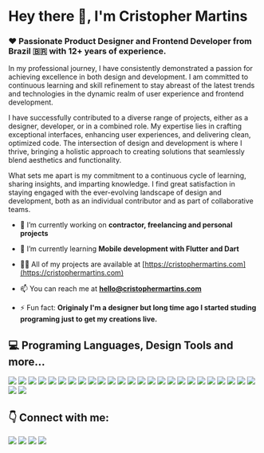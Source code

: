 <h1 align="left">Hey there 👋, I'm Cristopher Martins</h1>
<h3 align="left">❤️ Passionate Product Designer and Frontend Developer from Brazil 🇧🇷 with 12+ years of experience.</h3>
<p align="left">
In my professional journey, I have consistently demonstrated a passion for achieving excellence in both design and development. I am committed to continuous learning and skill refinement to stay abreast of the latest trends and technologies in the dynamic realm of user experience and frontend development.
</p>
<p align="left">
I have successfully contributed to a diverse range of projects, either as a designer, developer, or in a combined role. My expertise lies in crafting exceptional interfaces, enhancing user experiences, and delivering clean, optimized code. The intersection of design and development is where I thrive, bringing a holistic approach to creating solutions that seamlessly blend aesthetics and functionality.
</p>
<p align="left">
What sets me apart is my commitment to a continuous cycle of learning, sharing insights, and imparting knowledge. I find great satisfaction in staying engaged with the ever-evolving landscape of design and development, both as an individual contributor and as part of collaborative teams.
</p>

- 🔭 I’m currently working on **contractor, freelancing and personal projects**

- 🌱 I’m currently learning **Mobile development with Flutter and Dart**

- 👨‍💻 All of my projects are available at [https://cristophermartins.com](https://cristophermartins.com)

- 📫 You can reach me at **hello@cristophermartins.com**

- ⚡ Fun fact: **Originaly I'm a designer but long time ago I started studing programing just to get my creations live.**


<h2 align="left">💻 Programing Languages, Design Tools and more...</h2>
<p align="left">
<img src='https://img.shields.io/badge/figma-%23F24E1E.svg?style=for-the-badge&logo=figma&logoColor=white'/>
<img src='https://img.shields.io/badge/Adobe%20XD-470137?style=for-the-badge&logo=Adobe%20XD&logoColor=#FF61F6'/>
<img src='https://img.shields.io/badge/invision-FF3366?style=for-the-badge&logo=invision&logoColor=white'/>
<img src='https://img.shields.io/badge/adobe%20illustrator-%23FF9A00.svg?style=for-the-badge&logo=adobe%20illustrator&logoColor=white'/>
<img src='https://img.shields.io/badge/adobe%20photoshop-%2331A8FF.svg?style=for-the-badge&logo=adobe%20photoshop&logoColor=white'/>
<img src='https://img.shields.io/badge/Visual%20Studio%20Code-0078d7.svg?style=for-the-badge&logo=visual-studio-code&logoColor=white'/>
<img src='https://img.shields.io/badge/Android%20Studio-3DDC84.svg?style=for-the-badge&logo=android-studio&logoColor=white'/>
<img src='https://img.shields.io/badge/html5-%23E34F26.svg?style=for-the-badge&logo=html5&logoColor=white'/>
<img src='https://img.shields.io/badge/css3-%231572B6.svg?style=for-the-badge&logo=css3&logoColor=white'/>
<img src='https://img.shields.io/badge/SASS-hotpink.svg?style=for-the-badge&logo=SASS&logoColor=white'/>
<img src='https://img.shields.io/badge/javascript-%23323330.svg?style=for-the-badge&logo=javascript&logoColor=%23F7DF1E'/>
<img src='https://img.shields.io/badge/vuejs-%2335495e.svg?style=for-the-badge&logo=vuedotjs&logoColor=%234FC08D'/>
<img src='https://img.shields.io/badge/Nuxt-002E3B?style=for-the-badge&logo=nuxtdotjs&logoColor=#00DC82'/>
<img src='https://img.shields.io/badge/git-%23F05033.svg?style=for-the-badge&logo=git&logoColor=white'/>
<img src='https://img.shields.io/badge/bitbucket-%230047B3.svg?style=for-the-badge&logo=bitbucket&logoColor=white'/>
<img src='https://img.shields.io/badge/gitlab-%23181717.svg?style=for-the-badge&logo=gitlab&logoColor=white'/>
<img src='https://img.shields.io/badge/NPM-%23CB3837.svg?style=for-the-badge&logo=npm&logoColor=white'/>
<img src='https://img.shields.io/badge/yarn-%232C8EBB.svg?style=for-the-badge&logo=yarn&logoColor=white'/>
<img src='https://img.shields.io/badge/WordPress-%23117AC9.svg?style=for-the-badge&logo=WordPress&logoColor=white'/>
<img src='https://img.shields.io/badge/bootstrap-%238511FA.svg?style=for-the-badge&logo=bootstrap&logoColor=white'/>
<img src='https://img.shields.io/badge/Trello-%23026AA7.svg?style=for-the-badge&logo=Trello&logoColor=white'/>
<img src='https://img.shields.io/badge/Slack-4A154B?style=for-the-badge&logo=slack&logoColor=white'/>
<img src='https://img.shields.io/badge/Postman-FF6C37?style=for-the-badge&logo=postman&logoColor=white'/>
<img src='https://img.shields.io/badge/mac%20os-000000?style=for-the-badge&logo=macos&logoColor=F0F0F0'/>
<img src='https://img.shields.io/badge/Windows-0078D6?style=for-the-badge&logo=windows&logoColor=white'/>
<img src='https://img.shields.io/badge/Flutter-%2302569B.svg?style=for-the-badge&logo=Flutter&logoColor=white'/>
<img src='https://img.shields.io/badge/dart-%230175C2.svg?style=for-the-badge&logo=dart&logoColor=white'/>
</p>

<h2 align="left">👇 Connect with me:</h2>
<p align="left">
<a href="https://linkedin.com/in/cristopher-martins-designer-and-developer" target="blank"><img src='https://img.shields.io/badge/linkedin-%230077B5.svg?style=for-the-badge&logo=linkedin&logoColor=white'/></a>
<a href="https://instagram.com/crismartins_design_dev" target="blank"><img src='https://img.shields.io/badge/Instagram-%23E4405F.svg?style=for-the-badge&logo=Instagram&logoColor=white'/></a>
<a href="https://dribbble.com/cris_martins" target="blank"><img src='https://img.shields.io/badge/Dribbble-EA4C89?style=for-the-badge&logo=dribbble&logoColor=white'/></a>
<a href="https://codepen.io/crismartins" target="blank"><img src='https://img.shields.io/badge/Codepen-000000?style=for-the-badge&logo=codepen&logoColor=white'/></a>
</p>

